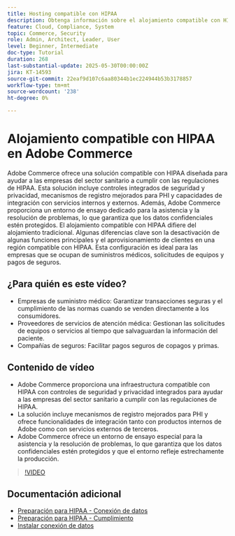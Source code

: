 ```yaml
---
title: Hosting compatible con HIPAA
description: Obtenga información sobre el alojamiento compatible con HIPPA. La solución compatible con HIPAA de Adobe Commerce garantiza un comercio electrónico seguro y compatible para las empresas del sector sanitario.
feature: Cloud, Compliance, System
topic: Commerce, Security
role: Admin, Architect, Leader, User
level: Beginner, Intermediate
doc-type: Tutorial
duration: 268
last-substantial-update: 2025-05-30T00:00:00Z
jira: KT-14593
source-git-commit: 22eaf9d107c6aa80344b1ec224944b53b3178857
workflow-type: tm+mt
source-wordcount: '238'
ht-degree: 0%

---
```



# Alojamiento compatible con HIPAA en Adobe Commerce

Adobe Commerce ofrece una solución compatible con HIPAA diseñada para ayudar a las empresas del sector sanitario a cumplir con las regulaciones de HIPAA. Esta solución incluye controles integrados de seguridad y privacidad, mecanismos de registro mejorados para PHI y capacidades de integración con servicios internos y externos. Además, Adobe Commerce proporciona un entorno de ensayo dedicado para la asistencia y la resolución de problemas, lo que garantiza que los datos confidenciales estén protegidos. El alojamiento compatible con HIPAA difiere del alojamiento tradicional. Algunas diferencias clave son la desactivación de algunas funciones principales y el aprovisionamiento de clientes en una región compatible con HIPAA. Esta configuración es ideal para las empresas que se ocupan de suministros médicos, solicitudes de equipos y pagos de seguros.

## ¿Para quién es este vídeo?

* Empresas de suministro médico: Garantizar transacciones seguras y el cumplimiento de las normas cuando se venden directamente a los consumidores.
* Proveedores de servicios de atención médica: Gestionan las solicitudes de equipos o servicios al tiempo que salvaguardan la información del paciente.
* Compañías de seguros: Facilitar pagos seguros de copagos y primas.

## Contenido de vídeo

* Adobe Commerce proporciona una infraestructura compatible con HIPAA con controles de seguridad y privacidad integrados para ayudar a las empresas del sector sanitario a cumplir con las regulaciones de HIPAA.
* La solución incluye mecanismos de registro mejorados para PHI y ofrece funcionalidades de integración tanto con productos internos de Adobe como con servicios externos de terceros.
* Adobe Commerce ofrece un entorno de ensayo especial para la asistencia y la resolución de problemas, lo que garantiza que los datos confidenciales estén protegidos y que el entorno refleje estrechamente la producción.

>[!VIDEO](https://video.tv.adobe.com/v/3463177/?learn=on&enablevpops)

## Documentación adicional

* [Preparación para HIPAA - Conexión de datos](https://experienceleague.adobe.com/es/docs/commerce/data-connection/hipaa-readiness)
* [Preparación para HIPAA - Cumplimiento](https://experienceleague.adobe.com/es/docs/commerce-admin/start/compliance/hipaa-ready-service/overview)
* [Instalar conexión de datos](https://experienceleague.adobe.com/es/docs/commerce/data-connection/fundamentals/install)

